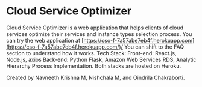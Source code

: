 # Cloud Service Optimizer
Cloud Service Optimizer is a web application that helps clients of cloud services optimize their services and instance types selection process.
You can try the web application at [https://cso-f-7a57abe7eb4f.herokuapp.com](https://cso-f-7a57abe7eb4f.herokuapp.com/)/
You can shift to the FAQ section to understand how it works.
Tech Stack:
Front-end: React.js, Node.js, axios
Back-end: Python Flask, Amazon Web Services RDS, Analytic Hierarchy Process Implementation.
Both stacks are hosted on Heroku.

Created by Navneeth Krishna M, Nishchala M, and Oindrila Chakraborti.
